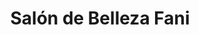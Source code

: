 ---
title: "Salón de Belleza Fani"
url: /aldeamayor-de-san-martin/salon-de-belleza-fani/
shop: peluquería
---